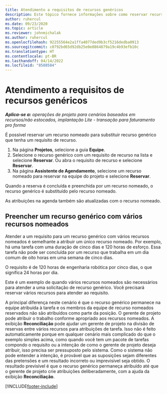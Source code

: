 ```yaml
---
title: Atendimento a requisitos de recursos genéricos
description: Este tópico fornece informações sobre como reservar recursos nomeados para um requisito de recurso genérico.
author: ruhercul
ms.date: 09/23/2020
ms.topic: article
ms.reviewer: johnmichalak
ms.author: ruhercul
ms.openlocfilehash: 92255564e2a1ffa4077ded9b3cf5216dedba0913
ms.sourcegitcommit: c0792bd65d92db25e0e8864879a19c4b93efb10c
ms.translationtype: HT
ms.contentlocale: pt-BR
ms.lasthandoff: 04/14/2022
ms.locfileid: "8588584"
---
```

# <a name="generic-resource-requirement-fulfillment"></a>Atendimento a requisitos de recursos genéricos

_**Aplica-se a:** operações de projeto para cenários baseados em recursos/não estocados, implantação Lite - transação para faturamento pro forma_

É possível reservar um recurso nomeado para substituir recurso genérico que tenha um requisito de recurso.

1. Na página **Projetos**, selecione a guia **Equipe**.
2. Selecione o recurso genérico com um requisito de recurso na lista e selecione **Reservar**. Ou abra o requisito de recurso e selecione **Reservar**.
3. Na página **Assistente de Agendamento**, selecione um recurso nomeado para reservar na equipe do projeto e selecione **Reservar**.

Quando a reserva é concluída e preenchida por um recurso nomeado, o recurso genérico é substituído pelo recurso nomeado.

As atribuições na agenda também são atualizadas com o recurso nomeado.

## <a name="fulfill-a-generic-resource-with-multiple-named-resources"></a>Preencher um recurso genérico com vários recursos nomeados
Atender a um requisito para um recurso genérico com vários recursos nomeados é semelhante a atribuir um único recurso nomeado. Por exemplo, há uma tarefa com uma duração de cinco dias e 120 horas de esforço. Essa tarefa não pode ser concluída por um recurso que trabalha em um dia comum de oito horas em uma semana de cinco dias. 

O requisito é de 120 horas de engenharia robótica por cinco dias, o que significa 24 horas por dia.

Este é um exemplo de quando vários recursos nomeados são necessários para atender a uma solicitação de recurso genérico. Você precisará reservar vários recursos para atender ao requisito.

A principal diferença neste cenário é que o recurso genérico permanece na equipe atribuída à tarefa e os membros da equipe de recurso nomeados reservados não são atribuídos como parte da posição. O gerente de projeto pode atribuir o trabalho conforme apropriado aos recursos nomeados. A exibição **Reconciliação** pode ajudar um gerente de projeto na divisão de reservas entre vários recursos para atribuições de tarefa. Isso não é feito automaticamente porque em qualquer cenário mais complicado do que o exemplo simples acima, como quando você tem um pacote de tarefas compondo o requisito ou a intenção de como o gerente de projeto deseja atribuir, isso precisa ser pressuposto pelo sistema. Como o sistema não pode entender a intenção, é provável que as suposições sejam diferentes das pretensões e um resultado incorreto ou imprevisível seja obtido. O resultado previsível é que o recurso genérico permaneça atribuído até que o gerente de projeto crie atribuições deliberadamente, com a ajuda da exibição **Reconciliação**.




[!INCLUDE[footer-include](../includes/footer-banner.md)]